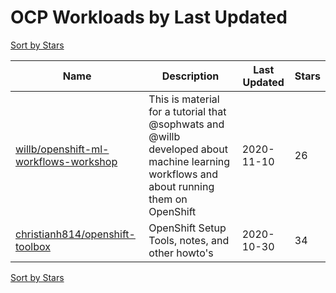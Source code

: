 # OCP Workloads by Last Updated

[Sort by Stars](OCP%20Workloads.Stars.md)

Name | Description | Last Updated | Stars 
--- | --- | --- | --- 
[willb/openshift-ml-workflows-workshop](https://github.com/willb/openshift-ml-workflows-workshop) | This is material for a tutorial that @sophwats and @willb developed about machine learning workflows and about running them on OpenShift | 2020-11-10 | 26 
[christianh814/openshift-toolbox](https://github.com/christianh814/openshift-toolbox) | OpenShift Setup Tools, notes, and other howto's | 2020-10-30 | 34 

[Sort by Stars](OCP%20Workloads.Stars.md)